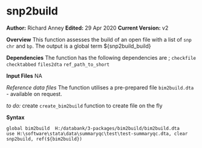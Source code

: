 # snp2build
__Author:__ Richard Anney
__Edited:__ 29 Apr 2020
__Current Version:__ v2

__Overview__
This function assesses the build of an open file with a list of ``snp`` ``chr`` and ``bp``. The output is a global term ${snp2build_build}

__Dependencies__
The function has the following dependencies are ;
``checkfile`` ``checktabbed`` ``files2dta``  ``ref_path_to_short`` 

__Input Files__
NA

_Reference data files_
The function utilises a pre-prepared file ``bim2build.dta`` - available on request. 

_to do:_ create ``create_bim2build`` function to create file on the fly

__Syntax__

```
global bim2build  H:/databank/3-packages/bim2build/bim2build.dta
use H:\software\stata\data\summaryqc\test\test-summaryqc.dta, clear
snp2build, ref(${bim2build})
```

